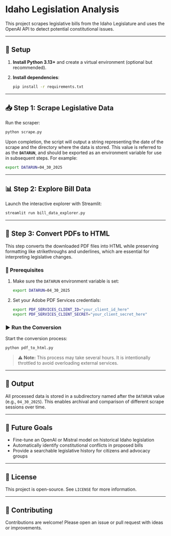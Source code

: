 # Idaho Legislation Analysis

This project scrapes legislative bills from the Idaho Legislature and uses the OpenAI API to detect potential constitutional issues.

---

## 🔧 Setup

1. **Install Python 3.13+** and create a virtual environment (optional but recommended).
2. **Install dependencies**:

   ```bash
   pip install -r requirements.txt
   ```

---

## 📥 Step 1: Scrape Legislative Data

Run the scraper:

```bash
python scrape.py
```

Upon completion, the script will output a string representing the date of the scrape and the directory where the data is stored. This value is referred to as the **`DATARUN`**, and should be exported as an environment variable for use in subsequent steps. For example:

```bash
export DATARUN=04_30_2025
```

---

## 📊 Step 2: Explore Bill Data

Launch the interactive explorer with Streamlit:

```bash
streamlit run bill_data_explorer.py
```

---

## 📄 Step 3: Convert PDFs to HTML

This step converts the downloaded PDF files into HTML while preserving formatting like strikethroughs and underlines, which are essential for interpreting legislative changes.

### 🔑 Prerequisites

1. Make sure the `DATARUN` environment variable is set:

   ```bash
   export DATARUN=04_30_2025
   ```

2. Set your Adobe PDF Services credentials:

   ```bash
   export PDF_SERVICES_CLIENT_ID="your_client_id_here"
   export PDF_SERVICES_CLIENT_SECRET="your_client_secret_here"
   ```

### ▶️ Run the Conversion

Start the conversion process:

```bash
python pdf_to_html.py
```

> ⚠️ **Note:** This process may take several hours. It is intentionally throttled to avoid overloading external services.

---

## 📁 Output

All processed data is stored in a subdirectory named after the `DATARUN` value (e.g., `04_30_2025`). This enables archival and comparison of different scrape sessions over time.

---

## 🧠 Future Goals

- Fine-tune an OpenAI or Mistral model on historical Idaho legislation
- Automatically identify constitutional conflicts in proposed bills
- Provide a searchable legislative history for citizens and advocacy groups

---

## 📝 License

This project is open-source. See `LICENSE` for more information.

---

## 🤝 Contributing

Contributions are welcome! Please open an issue or pull request with ideas or improvements.
